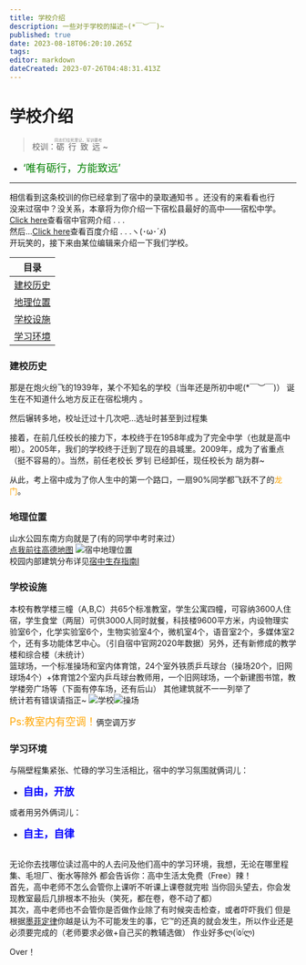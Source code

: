 ```yaml
---
title: 学校介绍
description: 一些对于学校的描述~(*￣︶￣)~
published: true
date: 2023-08-18T06:20:10.265Z
tags: 
editor: markdown
dateCreated: 2023-07-26T04:48:31.413Z
---
```


# 学校介绍

>校训：<ruby>砺行致远<rt><ruby><font color=gray>同志们往死里记，军训要考</font></ruby></ruby> ~

+ <font color=green size=4>‘唯有砺行，方能致远’</font> 
---

相信看到这条校训的你已经拿到了宿中的录取通知书 。<span class="heimu" title="你知道的太多了">还没有的来看看也行</span>
<br>没来过宿中？没关系，本章将为你介绍一下宿松县最好的高中——宿松中学。
<br>[Click here](http://www.ahsszx.cn/HTML/NewsFile/2020/069160356.html)查看宿中官网介绍 . . .
<br>然后...[Click here](https://baike.baidu.com/item/%E5%AE%89%E5%BE%BD%E7%9C%81%E5%AE%BF%E6%9D%BE%E4%B8%AD%E5%AD%A6/10610408?fromtitle=%E5%AE%BF%E6%9D%BE%E4%B8%AD%E5%AD%A6&fromid=10296186&fr=aladdin)查看百度介绍 . . .ヽ(･ω･´ﾒ)
<br>开玩笑的，接下来由某位编辑来介绍一下我们学校。

|目录|
| :-: |
|[建校历史](/zh/home/学校介绍#建校历史)
|[地理位置](/zh/home/学校介绍#地理位置) 
|[学校设施](/zh/home/学校介绍#学校设施)
|[学习环境](/zh/home/学校介绍#学习环境)

 ### 建校历史
那是在炮火纷飞的1939年，某个不知名的学校（当年还是所初中呢(*￣︶￣)）
诞生在不知道什么地方<span class="heimu" title="你知道的太多了">反正在宿松境内</span> 。

然后辗转多地，校址迁过十几次吧...<span class="heimu" title="你知道的太多了">选址时甚至到过程集</span>

接着，在前几任校长的接力下，本校终于在1958年成为了完全中学（也就是高中啦）。2005年，我们的学校终于迁到了现在的县城里。2009年，成为了省重点（挺不容易的）。当然，前任老校长 罗钊 已经卸任，现任校长为 胡为群~

从此，考上宿中成为了你人生中的第一个路口，一扇90%同学都飞跃不了的<font color=orange>龙门</font>。

### 地理位置
山水公园东南方向就是了(有的同学中考时来过）
<br>[点我前往高德地图](https://www.amap.com/search?id=B022C02C4Q&city=340826&geoobj=116.481432%7C30.379225%7C118.292928%7C31.222534&query_type=IDQ&query=%E5%AE%89%E5%BE%BD%E7%9C%81%E5%AE%BF%E6%9D%BE%E4%B8%AD%E5%AD%A6&zoom=9.67)
![宿中地理位置](https://imgmo.com/images/2023/07/27/bcf211ccaed3f401b60c019cb88fca81.png)
<br>校园内部建筑分布详见[宿中生存指南I](https://sszx.wiki/zh/home/宿中生存指南I#建筑分布)

### 学校设施
本校有教学楼三幢（A,B,C）共65个标准教室，学生公寓四幢，可容纳3600人住宿，学生食堂（两层）可供3000人同时就餐，科技楼9600平方米，内设物理实验室6个，化学实验室6个，生物实验室4个，微机室4个，语音室2个，多媒体室2个，还有多功能体艺中心。（引自宿中官网2020年数据）另外，还有新修成的教学楼和综合楼（未统计）
<br>篮球场，一个标准操场和室内体育馆，24个室外铁质乒乓球台（操场20个，旧网球场4个）+体育馆2个室内乒乓球台<span class="heimu" title="你知道的太多了">教师用</span>，一个旧网球场，一个新建图书馆，教学楼旁广场等（下面有停车场，还有后山）
其他建筑就不一一列举了
<br>统计若有错误请指正~
![学校](https://imgmo.com/images/2023/07/27/cf5caa3a8a1d6fb58b676b4491168856.webp)![操场](https://imgmo.com/images/2023/07/27/f3ad2922318263a7c4bc49400e9d5a82.webp)

<font color=orange size=4>Ps:教室内有空调！</font><span class="heimu" title="啊↗呼↘">俩空调万岁</span>

### 学习环境
与隔壁程集紧张、忙碌的学习生活相比，宿中的学习氛围就俩词儿：

+ <font color=blue size=4>**自由，开放**</font>

或者用另外俩词儿：

+ <font color=blue size=4>**自主，自律**</font>

<br>无论你去找哪位读过高中的人去问及他们高中的学习环境，我想，无论在哪里<span class="heimu" title="你知道的太多了">程集、毛坦厂、衡水等除外</span> 都会告诉你：高中生活太免费（Free）辣！
<br>首先，高中老师不怎么会管你上课听不听课<span class="heimu" title="你知道的太多了">上课卷就完啦</span>
当你回头望去，你会发现教室最后几排根本不抬头<span class="heimu" title="你知道的太多了">（笑死，都在卷，卷不动了都）</span>
<br>其次，高中老师也不会管你是否做作业<span class="heimu" title="你知道的太多了">除了有时候突击检查，或者吓吓我们</span>
但是根据[墨菲定律](https://baike.baidu.com/item/%E5%A2%A8%E8%8F%B2%E5%AE%9A%E5%BE%8B/746284?fr=ge_ala)你越是认为不可能发生的事，它™的还真的就会发生，所以作业还是必须要完成的（老师要求必做+自己买的教辅选做）
<span class="heimu" title="你知道的太多了">作业好多ლ(ٱ٥ٱლ)</span>

Over！